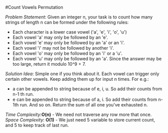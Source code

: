 #Count Vowels Permutation

_Problem Statement_:
Given an integer n, your task is to count how many strings of length n can be formed under the following rules:
- Each character is a lower case vowel ('a', 'e', 'i', 'o', 'u')
- Each vowel 'a' may only be followed by an 'e'.
- Each vowel 'e' may only be followed by an 'a' or an 'i'.
- Each vowel 'i' may not be followed by another 'i'.
- Each vowel 'o' may only be followed by an 'i' or a 'u'.
- Each vowel 'u' may only be followed by an 'a'.
Since the answer may be too large, return it modulo 10^9 + 7.

_Solution Idea_:
Simple one if you think about it.
Each vowel can trigger only certain other vowels. Keep adding them up for input n times.
For e.g.:
- a can be appended to string because of e, i, u. So add their counts from n-1 th run.
- e can be appended to string because of a, i. So add their counts from n-1th run.
And so on.
Return the sum of all one you've exhausted n.

_Time Complexity_:**O(n)** - We need not traverse any row more that once.
_Space Complexity_: **O(1)** - We just need 5 variable to store current count, and 5 to keep track of last run.
